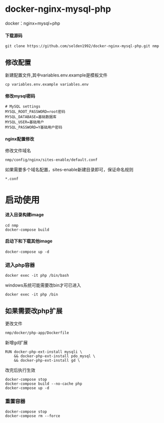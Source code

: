 # docker-nginx-mysql-php
docker：nginx+mysql+php

#### 下载源码
~~~~
git clone https://github.com/selden1992/docker-nginx-mysql-php.git nmp
~~~~

## 修改配置

新建配置文件,其中variables.env.example是模板文件
~~~~
cp variables.env.example variables.env
~~~~

#### 修改mysql密码
~~~~
# MySQL settings
MYSQL_ROOT_PASSWORD=root密码
MYSQL_DATABASE=基础数据库
MYSQL_USER=基础用户
MYSQL_PASSWORD=Y基础用户密码
~~~~
#### nginx配置修改
修改文件域名
~~~~
nmp/config/nginx/sites-enable/default.conf
~~~~
如果需要多个域名配置，sites-enable新建目录即可，保证命名规则 
~~~~
*.conf
~~~~

# 启动使用

#### 进入目录构建image
~~~~
cd nmp
docker-compose build
~~~~
#### 启动下和下载其他image
~~~~
docker-compose up -d
~~~~

### 进入php容器

~~~~
docker exec -it php /bin/bash
~~~~
windows系统可能需要改bin才可已进入
~~~~
docker exec -it php /bin
~~~~


## 如果需要改php扩展
更改文件
~~~~
nmp/docker/php-app/Dockerfile
~~~~
新增gd扩展
~~~~
RUN docker-php-ext-install mysqli \
    && docker-php-ext-install pdo_mysql \
    && docker-php-ext-install gd \
~~~~

改完后执行生效

~~~~
docker-compose stop
docker-compose build --no-cache php
docker-compose up -d
~~~~

### 重置容器

~~~~
docker-compose stop
docker-compose rm --force
~~~~